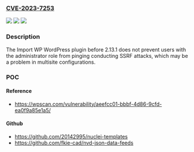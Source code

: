 ### [CVE-2023-7253](https://cve.mitre.org/cgi-bin/cvename.cgi?name=CVE-2023-7253)
![](https://img.shields.io/static/v1?label=Product&message=Import%20WP%20&color=blue)
![](https://img.shields.io/static/v1?label=Version&message=0%3C%202.13.1%20&color=brighgreen)
![](https://img.shields.io/static/v1?label=Vulnerability&message=CWE-918%20Server-Side%20Request%20Forgery%20(SSRF)&color=brighgreen)

### Description

The Import WP  WordPress plugin before 2.13.1 does not prevent users with the administrator role from pinging conducting SSRF attacks, which may be a problem in multisite configurations.

### POC

#### Reference
- https://wpscan.com/vulnerability/aeefcc01-bbbf-4d86-9cfd-ea0f9a85e1a5/

#### Github
- https://github.com/20142995/nuclei-templates
- https://github.com/fkie-cad/nvd-json-data-feeds

